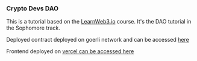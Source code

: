 ### Crypto Devs DAO

This is a tutorial based on the <a href="https://LearnWeb3.io">LearnWeb3.io</a> course.
It's the DAO tutorial in the Sophomore track.

Deployed contract deployed on goerli network and can be accessed <a href="https://goerli.etherscan.io/address/0x715Df2586f103d96BaDb726dfD7080eD47C87F2E">here</a>

Frontend deployed on <a href="https://vercel.com">vercel can be accessed <a href="https://dao-learn-web3-pckyzwcaz-mcuocolo.vercel.app/">here</a>
